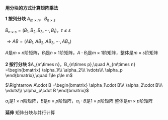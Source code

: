 **用分块的方式计算矩阵乘法**

**1 按列分块**
$A_{m\times n}，B_{n\times s}$

$B_{n\times s}=(B_1,B_2,B_3,\cdots,B_t)，t\le s$

$\Rightarrow AB=(AB_1,AB_2,AB_3,\cdots,AB_s)$

$A$是$m\times n$阶矩阵，$B_i$是$n\times1$阶矩阵，$A\cdot B_i$是$m\times1$阶矩阵，整体是$m\times s$阶矩阵

**2 按行分块**
$A_{m\times n}，B_{n\times p},\quad
A_{m\times n}
=\begin{bmatrix}
\alpha_1\\\ \alpha_2\\\ \vdots\\\ \alpha_p
\end{bmatrix},\quad 1\le p\le m$


$\Rightarrow A\cdot B
=\begin{bmatrix}
\alpha_1\cdot B\\\ \alpha_2\cdot B\\\ 
\vdots\\\ \alpha_p\cdot B
\end{bmatrix}$

$\alpha_i$是$1\times n$阶矩阵，$B$是$n\times p$阶矩阵，$\alpha_i\cdot B$是$1\times p$阶矩阵
整体是$m\times p$阶矩阵

**延伸**
矩阵分块与并行计算